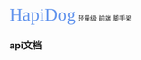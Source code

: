 <font color=#6495ED size=6 face="微软雅黑">HapiDog</font> <font size=2 face="微软雅黑">`轻量级` `前端` `脚手架`</font>
### api文档

